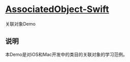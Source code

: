 [AssociatedObject-Swift](https://github.com/PFei-He/AssociatedObject-Swift)
===
关联对象Demo

说明
---
本Demo是对iOS和Mac开发中的类目的关联对象的学习范例。
